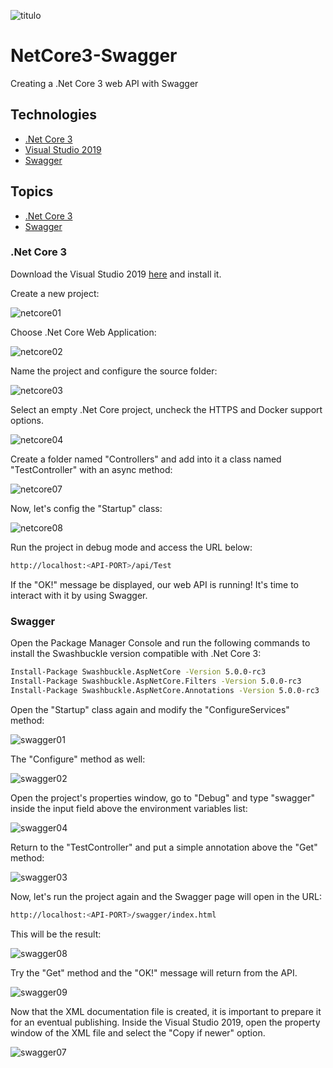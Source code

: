 ![titulo](/docs/titulo.JPG)

# NetCore3-Swagger

Creating a .Net Core 3 web API with Swagger

## Technologies

- [.Net Core 3](https://docs.microsoft.com/pt-br/dotnet/core/whats-new/dotnet-core-3-0)
- [Visual Studio 2019](https://visualstudio.microsoft.com/pt-br/vs/)
- [Swagger](https://docs.microsoft.com/pt-br/aspnet/core/tutorials/getting-started-with-swashbuckle?view=aspnetcore-3.0&tabs=visual-studio)

## Topics

- [.Net Core 3](#net-core-3)
- [Swagger](#swagger)

### .Net Core 3

Download the Visual Studio 2019 [here](https://visualstudio.microsoft.com/pt-br/vs/) and install it.

Create a new project:

![netcore01](/docs/netcore01.JPG)

Choose .Net Core Web Application:

![netcore02](/docs/netcore02.JPG)

Name the project and configure the source folder:

![netcore03](/docs/netcore03.JPG)

Select an empty .Net Core project, uncheck the HTTPS and Docker support options.

![netcore04](/docs/netcore04.JPG)

Create a folder named "Controllers" and add into it a class named "TestController" with an async method:

![netcore07](/docs/netcore07.JPG)

Now, let's config the "Startup" class:

![netcore08](/docs/netcore08.JPG)

Run the project in debug mode and access the URL below:

```bash
http://localhost:<API-PORT>/api/Test
```

If the "OK!" message be displayed, our web API is running!
It's time to interact with it by using Swagger.

### Swagger

Open the Package Manager Console and run the following commands to install the Swashbuckle version compatible with .Net Core 3:

```bash
Install-Package Swashbuckle.AspNetCore -Version 5.0.0-rc3
Install-Package Swashbuckle.AspNetCore.Filters -Version 5.0.0-rc3
Install-Package Swashbuckle.AspNetCore.Annotations -Version 5.0.0-rc3
```

Open the "Startup" class again and modify the "ConfigureServices" method:

![swagger01](/docs/swagger01.JPG)

The "Configure" method as well:

![swagger02](/docs/swagger02.JPG)

Open the project's properties window, go to "Debug" and type "swagger" inside the input field above the environment variables list:

![swagger04](/docs/swagger04.JPG)

Return to the "TestController" and put a simple annotation above the "Get" method:

![swagger03](/docs/swagger03.JPG)

Now, let's run the project again and the Swagger page will open in the URL:

```bash
http://localhost:<API-PORT>/swagger/index.html
```

This will be the result:

![swagger08](/docs/swagger08.JPG)

Try the "Get" method and the "OK!" message will return from the API.

![swagger09](/docs/swagger09.JPG)

Now that the XML documentation file is created, it is important to prepare it for an eventual publishing.
Inside the Visual Studio 2019, open the property window of the XML file and select the "Copy if newer" option.

![swagger07](/docs/swagger07.JPG)
